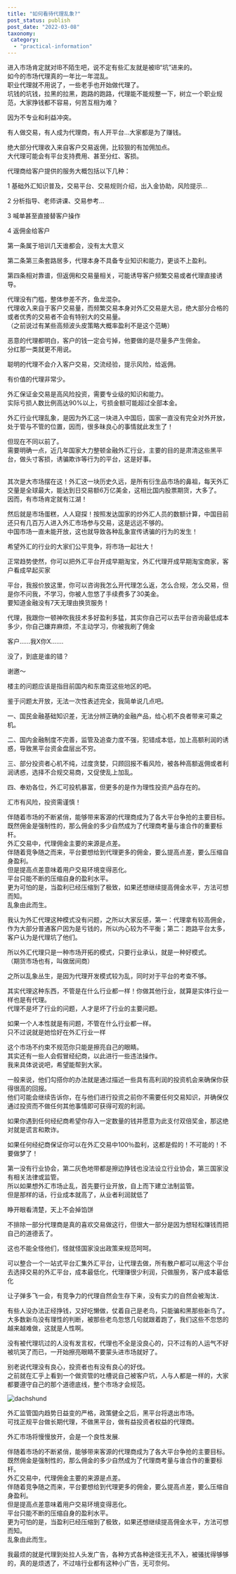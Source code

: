 ```yaml
---
title: "如何看待代理乱象?"
post_status: publish
post_date: "2022-03-08"
taxonomy:
 category: 
  - "practical-information"
---
```


进入市场肯定就对IB不陌生吧，说不定有些汇友就是被IB“坑”进来的。  
如今的市场代理真的一年比一年混乱。  
职业代理就不用说了，一些老手也开始做代理了。  
坑钱的坑钱，拉黑的拉黑，跑路的跑路，代理能不能规整一下，树立一个职业规范，大家挣钱都不容易，何苦互相为难？

因为不专业和利益冲突。  

有人做交易，有人成为代理商，有人开平台…大家都是为了赚钱。  

绝大部分代理收入来自客户交易返佣，比较狠的有加佣加点。  
大代理可能会有平台支持费用、甚至分红、客损。  

代理商给客户提供的服务大概包括以下几种：

1 基础外汇知识普及，交易平台、交易规则介绍，出入金协助，风险提示…

2 分析指导、老师讲课、交易参考…

3 喊单甚至直接替客户操作

4 返佣金给客户

第一条属于培训几天谁都会，没有太大意义

第二条第三条套路居多，代理本身不具备专业知识和能力，更谈不上盈利。  

第四条相对靠谱，但返佣和交易量相关，可能诱导客户频繁交易或者代理直接诱导。  

代理没有门槛，整体参差不齐，鱼龙混杂。  
代理收入来自于客户交易量，而频繁交易本身对外汇交易是大忌，绝大部分合格的或者优秀的交易者不会有特别大的交易量。  
（之前说过有某些高频波头皮策略大概率盈利不是这个范畴）

恶意的代理都明白，客户的钱一定会亏掉，他要做的是尽量多产生佣金。  
分红那一类就更不用说。  

聪明的代理不会介入客户交易，交流经验，提示风险，给返佣。  

有价值的代理非常少。  

外汇保证金交易是高风险投资，需要专业级的知识和能力。  
实际亏损人数比例高达90%以上，亏损金额可能超过全部本金。  

外汇行业代理乱象，是因为外汇这一块进入中国后，国家一直没有完全对外开放，处于管与不管的位置，因而，很多昧良心的事情就此发生了！​  

但现在不同以前了。  
需要明确一点，近几年国家大力整顿金融外汇行业，主要的目的是肃清这些黑平台，做头寸客损，诱骗欺诈等行为的平台，这是好事。  
​

其次是大市场摆在这！外汇这一块历史久远，是所有衍生品市场的鼻祖，每天外汇交量是全球最大，能达到日交易额6万亿美金，这相比国内股票期货，大多了。  
​因而，有市场肯定就有江湖！

然后就是市场蛋糕，人人窥探！按照发达国家的炒外汇人员的数额计算，中国目前还只有几百万人进入外汇市场参与交易，这是远远不够的。  
中国市场一直未能开放，​这也就导致各种乱象宣传诱骗的行为的发生！

希望外汇的行业的大家们公平竞争，将市场一起壮大！

正常趋势使然，你可以把外汇平台开成早期淘宝，外汇代理开成早期淘宝商家，客户看成早起买家

平台，我报价放这里，你可以咨询我怎么开代理怎么返，怎么合规，怎么交易，但是你不问我，不学习，你被人忽悠了手续费多了30美金。  
要知道金融没有7天无理由换货服务！

代理，我跟你一顿神吹我技术多好盈利多猛，其实你自己可以去平台咨询最低成本多少，你自己嫌弃麻烦，不主动学习，你被我刷了佣金

  

客户......我X你X.......

  

没了，到底是谁的错？

谢邀～

楼主的问题应该是指目前国内和东南亚这些地区的吧。  

鉴于问题太开放，无法一次性表述完全，我简单说几点吧。  

一、国民金融基础知识差，无法分辨正确的金融产品，给心机不良者带来可乘之机。  

二、国内金融制度不完善，监管及追查力度不强，犯错成本低，加上高额利润的诱惑，导致黑平台资金盘层出不穷。  

三、部分投资者心机不纯，过度贪婪，只顾回报不看风险，被各种高额返佣或者利润诱惑，选择不合规交易商，又促使乱上加乱。  

四、奉劝各位，外汇可投机暴富，但更多的是作为理性投资产品存在的。  

汇市有风险，投资需谨慎！

伴随着市场的不断紧俏，能够带来客源的代理商成为了各大平台争抢的主要目标。  
既然佣金是强制性的，那么佣金的多少自然成为了代理商考量与谁合作的重要标杆。  
外汇交易中，代理佣金主要的来源是点差。  
伴随着竞争随之而来，平台要想给到代理更多的佣金，要么提高点差，要么压缩自身盈利。  
但是提高点差意味着用户交易环境变得恶化。  
平台只能不断的压缩自身的盈利水平。  
更为可怕的是，当盈利已经压缩到了极致，如果还想继续提高佣金水平，方法可想而知。  
乱象由此而生。  
  

我认为外汇代理这种模式没有问题，之所以大家反感，第一：代理拿有较高佣金，作为大部分普通客户因为是亏钱的，所以内心较为不平衡；第二：跑路平台太多，客户认为是代理坑了他们。  

所以外汇代理只是一种市场开拓的模式，只要行业承认，就是一种好模式。  
（期货市场也有，叫做居间商）

之所以乱象丛生，是因为代理开发模式较为乱，同时对于平台的考查不够。  

其实代理这种东西，不管是在什么行业都一样！你做其他行业，就算是实体行业一样也是有代理。  
代理不是坏了行业的问题，人才是坏了行业的主要问题。  

如果一个人本性就是有问题，不管在什么行业都一样。  
只不过说就是她恰好在外汇行业一样

这个市场不约束不规范你只能是擦亮自己的眼睛。  
其实还有一些人会假冒经纪商，以此进行一些违法操作。  
我来具体说说吧，希望能帮到大家。  

一般来说，他们勾搭你的办法就是通过描述一些具有高利润的投资机会来确保你获得很高的回报。  
他们可能会继续告诉你，在与他们进行投资之前你不需要任何交易知识，并确保仅通过投资而不做任何其他事情即可获得可观的利润。  
  
如果你遇到任何经纪商希望你存入一定数量的钱并愿意为此支付双倍奖金，那这绝对就是谎言和欺诈。  
  
如果任何经纪商保证你可以在外汇交易中100％盈利，这都是假的！不可能的！不要做梦了！

第一没有行业协会，第二灰色地带都是擦边挣钱也没法设立行业协会，第三国家没有相关法律或监管。  
所以如果想外汇市场止乱，首先要行业开放，自上而下建立法制监管。  
但是那样的话，行业成本就高了，从业者利润就低了

睁开眼看清楚，天上不会掉馅饼

不排除一部分代理商是真的喜欢交易做这行，但很大一部分是因为想轻松赚钱而把自己的道德丢了。  
  

这也不能全怪他们，怪就怪国家没出政策来规范呵呵。  

可以整合一个一站式平台汇集外汇平台，让代理去做，所有散户都可以用这个平台去选择交易的外汇平台，成本最低化，代理赚很少利润，只做服务，客户成本最低化

让子弹多飞一会，有竞争力的代理自然会生存下来，没有实力的自然会被淘汰．

有些人没办法正经挣钱，又好吃懒做，仗着自己是老鸟，只能骗和黑那些新鸟了。  
大多数新鸟没有理性的判断，被那些老鸟忽悠几句就跟着跑了，我们这些不忽悠的越来越难做，这就是人性啊。  

没有被代理坑过的人没有发言权，代理也不全是没良心的，只不过有的人运气不好被坑哭了而已，一开始擦亮眼睛不要蒙头进市场就好了。  

别老说代理没有良心，投资者也有没有良心的好伐。  
之前就在汇乎上看到一个做资管的吐槽说自己被客户坑，人与人都是一样的，大家都要遵守自己的那个道德底线，整个市场才会规范。  

![dachshund](https://cdn.fendou.la/funstoutiao/2020/11/145230474.jpg "微信图片_20191204145157.jpg")

外汇监管国内趋势日益变的严格，政策健全之后，黑平台将退出市场。  
可找正规平台做长期代理，不做黑平台，做有益投资者权益的代理商。  

外汇市场将慢慢放开，会是一个良性发展.

伴随着市场的不断紧俏，能够带来客源的代理商成为了各大平台争抢的主要目标。  
既然佣金是强制性的，那么佣金的多少自然成为了代理商考量与谁合作的重要标杆。  
外汇交易中，代理佣金主要的来源是点差。  
伴随着竞争随之而来，平台要想给到代理更多的佣金，要么提高点差，要么压缩自身盈利。  
但是提高点差意味着用户交易环境变得恶化。  
平台只能不断的压缩自身的盈利水平。  
更为可怕的是，当盈利已经压缩到了极致，如果还想继续提高佣金水平，方法可想而知。  
乱象由此而生。  

我最烦的就是代理到处拉人头发广告，各种方式各种途径无孔不入，被骚扰得够够的，真的是烦透了，不过啥行业都有这种小广告，无可奈何。
